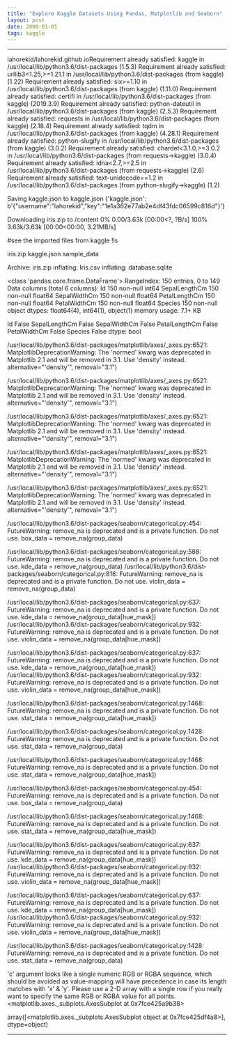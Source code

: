 ```yaml
---
title: "Explore Kaggle Datasets Using Pandas, Matplotlib and Seaborn"
layout: post
date: 2000-01-01
tags: kaggle
---
```


---

lahorekid/lahorekid.github.ioRequirement already satisfied: kaggle in /usr/local/lib/python3.6/dist-packages (1.5.3) Requirement already satisfied: urllib3<1.25,>=1.21.1 in /usr/local/lib/python3.6/dist-packages (from kaggle) (1.22) Requirement already satisfied: six>=1.10 in /usr/local/lib/python3.6/dist-packages (from kaggle) (1.11.0) Requirement already satisfied: certifi in /usr/local/lib/python3.6/dist-packages (from kaggle) (2019.3.9) Requirement already satisfied: python-dateutil in /usr/local/lib/python3.6/dist-packages (from kaggle) (2.5.3) Requirement already satisfied: requests in /usr/local/lib/python3.6/dist-packages (from kaggle) (2.18.4) Requirement already satisfied: tqdm in /usr/local/lib/python3.6/dist-packages (from kaggle) (4.28.1) Requirement already satisfied: python-slugify in /usr/local/lib/python3.6/dist-packages (from kaggle) (3.0.2) Requirement already satisfied: chardet<3.1.0,>=3.0.2 in /usr/local/lib/python3.6/dist-packages (from requests->kaggle) (3.0.4) Requirement already satisfied: idna<2.7,>=2.5 in /usr/local/lib/python3.6/dist-packages (from requests->kaggle) (2.6) Requirement already satisfied: text-unidecode==1.2 in /usr/local/lib/python3.6/dist-packages (from python-slugify->kaggle) (1.2)


Saving kaggle.json to kaggle.json {'kaggle.json': b'{"username":"lahorekid","key":"1e1a362e77ab2e4df43fdc06599c816d"}'}


Downloading iris.zip to /content 0% 0.00/3.63k [00:00<?, ?B/s] 100% 3.63k/3.63k [00:00<00:00, 3.21MB/s]


#see the imported files from kaggle !ls


iris.zip kaggle.json sample_data


Archive: iris.zip inflating: Iris.csv inflating: database.sqlite


<style scoped> .dataframe tbody tr th:only-of-type { vertical-align: middle; }
.dataframe tbody tr th { vertical-align: top; } .dataframe thead th { text-align: right; }


</style>
<style scoped> .dataframe tbody tr th:only-of-type { vertical-align: middle; }
.dataframe tbody tr th { vertical-align: top; } .dataframe thead th { text-align: right; }


</style>
<class 'pandas.core.frame.DataFrame'> RangeIndex: 150 entries, 0 to 149 Data columns (total 6 columns): Id 150 non-null int64 SepalLengthCm 150 non-null float64 SepalWidthCm 150 non-null float64 PetalLengthCm 150 non-null float64 PetalWidthCm 150 non-null float64 Species 150 non-null object dtypes: float64(4), int64(1), object(1) memory usage: 7.1+ KB


<style scoped> .dataframe tbody tr th:only-of-type { vertical-align: middle; }
.dataframe tbody tr th { vertical-align: top; } .dataframe thead th { text-align: right; }


</style>
Id False SepalLengthCm False SepalWidthCm False PetalLengthCm False PetalWidthCm False Species False dtype: bool


<style scoped> .dataframe tbody tr th:only-of-type { vertical-align: middle; }
.dataframe tbody tr th { vertical-align: top; } .dataframe thead th { text-align: right; }


</style>
/usr/local/lib/python3.6/dist-packages/matplotlib/axes/_axes.py:6521: MatplotlibDeprecationWarning: The 'normed' kwarg was deprecated in Matplotlib 2.1 and will be removed in 3.1. Use 'density' instead. alternative="'density'", removal="3.1")


/usr/local/lib/python3.6/dist-packages/matplotlib/axes/_axes.py:6521: MatplotlibDeprecationWarning: The 'normed' kwarg was deprecated in Matplotlib 2.1 and will be removed in 3.1. Use 'density' instead. alternative="'density'", removal="3.1")


/usr/local/lib/python3.6/dist-packages/matplotlib/axes/_axes.py:6521: MatplotlibDeprecationWarning: The 'normed' kwarg was deprecated in Matplotlib 2.1 and will be removed in 3.1. Use 'density' instead. alternative="'density'", removal="3.1")


/usr/local/lib/python3.6/dist-packages/matplotlib/axes/_axes.py:6521: MatplotlibDeprecationWarning: The 'normed' kwarg was deprecated in Matplotlib 2.1 and will be removed in 3.1. Use 'density' instead. alternative="'density'", removal="3.1")


/usr/local/lib/python3.6/dist-packages/matplotlib/axes/_axes.py:6521: MatplotlibDeprecationWarning: The 'normed' kwarg was deprecated in Matplotlib 2.1 and will be removed in 3.1. Use 'density' instead. alternative="'density'", removal="3.1")


/usr/local/lib/python3.6/dist-packages/seaborn/categorical.py:454: FutureWarning: remove_na is deprecated and is a private function. Do not use. box_data = remove_na(group_data)


/usr/local/lib/python3.6/dist-packages/seaborn/categorical.py:588: FutureWarning: remove_na is deprecated and is a private function. Do not use. kde_data = remove_na(group_data) /usr/local/lib/python3.6/dist-packages/seaborn/categorical.py:816: FutureWarning: remove_na is deprecated and is a private function. Do not use. violin_data = remove_na(group_data)


/usr/local/lib/python3.6/dist-packages/seaborn/categorical.py:637: FutureWarning: remove_na is deprecated and is a private function. Do not use. kde_data = remove_na(group_data[hue_mask]) /usr/local/lib/python3.6/dist-packages/seaborn/categorical.py:932: FutureWarning: remove_na is deprecated and is a private function. Do not use. violin_data = remove_na(group_data[hue_mask])


/usr/local/lib/python3.6/dist-packages/seaborn/categorical.py:637: FutureWarning: remove_na is deprecated and is a private function. Do not use. kde_data = remove_na(group_data[hue_mask]) /usr/local/lib/python3.6/dist-packages/seaborn/categorical.py:932: FutureWarning: remove_na is deprecated and is a private function. Do not use. violin_data = remove_na(group_data[hue_mask])


/usr/local/lib/python3.6/dist-packages/seaborn/categorical.py:1468: FutureWarning: remove_na is deprecated and is a private function. Do not use. stat_data = remove_na(group_data[hue_mask])


/usr/local/lib/python3.6/dist-packages/seaborn/categorical.py:1428: FutureWarning: remove_na is deprecated and is a private function. Do not use. stat_data = remove_na(group_data)


/usr/local/lib/python3.6/dist-packages/seaborn/categorical.py:1468: FutureWarning: remove_na is deprecated and is a private function. Do not use. stat_data = remove_na(group_data[hue_mask])


/usr/local/lib/python3.6/dist-packages/seaborn/categorical.py:454: FutureWarning: remove_na is deprecated and is a private function. Do not use. box_data = remove_na(group_data)


/usr/local/lib/python3.6/dist-packages/seaborn/categorical.py:1468: FutureWarning: remove_na is deprecated and is a private function. Do not use. stat_data = remove_na(group_data[hue_mask])


/usr/local/lib/python3.6/dist-packages/seaborn/categorical.py:637: FutureWarning: remove_na is deprecated and is a private function. Do not use. kde_data = remove_na(group_data[hue_mask]) /usr/local/lib/python3.6/dist-packages/seaborn/categorical.py:932: FutureWarning: remove_na is deprecated and is a private function. Do not use. violin_data = remove_na(group_data[hue_mask])


/usr/local/lib/python3.6/dist-packages/seaborn/categorical.py:637: FutureWarning: remove_na is deprecated and is a private function. Do not use. kde_data = remove_na(group_data[hue_mask]) /usr/local/lib/python3.6/dist-packages/seaborn/categorical.py:932: FutureWarning: remove_na is deprecated and is a private function. Do not use. violin_data = remove_na(group_data[hue_mask])


/usr/local/lib/python3.6/dist-packages/seaborn/categorical.py:1428: FutureWarning: remove_na is deprecated and is a private function. Do not use. stat_data = remove_na(group_data)


'c' argument looks like a single numeric RGB or RGBA sequence, which should be avoided as value-mapping will have precedence in case its length matches with 'x' & 'y'. Please use a 2-D array with a single row if you really want to specify the same RGB or RGBA value for all points. <matplotlib.axes._subplots.AxesSubplot at 0x7fce425a9b38>


array([<matplotlib.axes._subplots.AxesSubplot object at 0x7fce425df4a8>], dtype=object)




---
